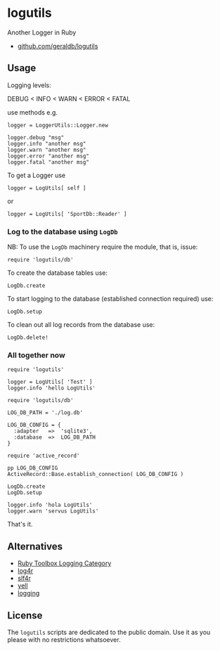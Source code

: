 # logutils

Another Logger in Ruby

* [github.com/geraldb/logutils](https://github.com/geraldb/logutils)

## Usage

Logging levels:

DEBUG < INFO < WARN < ERROR < FATAL

use methods e.g.

    logger = LoggerUtils::Logger.new
    
    logger.debug "msg"
    logger.info "another msg"
    logger.warn "another msg"
    logger.error "another msg"
    logger.fatal "another msg"

To get a Logger use

    logger = LogUtils[ self ]

or

    logger = LogUtils[ 'SportDb::Reader' ]

### Log to the database using `LogDb`

NB: To use the `LogDb` machinery require the module, that is, issue:

    require 'logutils/db'

To create the database tables use:

    LogDb.create

To start logging to the database (established connection required) use:

    LogDb.setup

To clean out all log records from the database use:

    LogDb.delete!


### All together now


    require 'logutils'
    
    logger = LogUtils[ 'Test' ]
    logger.info 'hello LogUtils'
    
    require 'logutils/db'
    
    LOG_DB_PATH = './log.db'
    
    LOG_DB_CONFIG = {
      :adapter   =>  'sqlite3',
      :database  =>  LOG_DB_PATH
    }
    
    require 'active_record'
    
    pp LOG_DB_CONFIG
    ActiveRecord::Base.establish_connection( LOG_DB_CONFIG )
    
    LogDb.create
    LogDb.setup
    
    logger.info 'hola LogUtils'
    logger.warn 'servus LogUtils'


That's it.


## Alternatives

* [Ruby Toolbox Logging Category](https://www.ruby-toolbox.com/categories/Logging)
* [log4r]()
* [slf4r](https://www.ruby-toolbox.com/projects/slf4r)
* [yell]()
* [logging](https://rubygems.org/gems/logging)

## License

The `logutils` scripts are dedicated to the public domain.
Use it as you please with no restrictions whatsoever.